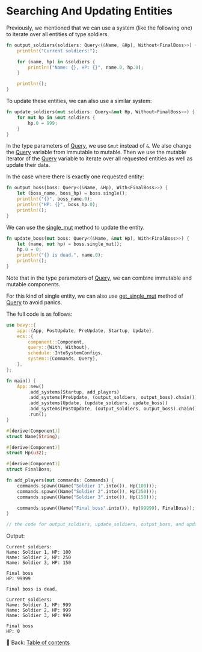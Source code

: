 # Searching And Updating Entities

Previously, we mentioned that we can use a system (like the following one) to iterate over all entities of type soldiers.

```rust
fn output_soldiers(soldiers: Query<(&Name, &Hp), Without<FinalBoss>>) {
    println!("Current soldiers:");

    for (name, hp) in &soldiers {
        println!("Name: {}, HP: {}", name.0, hp.0);
    }

    println!();
}
```

To update these entities, we can also use a similar system:

```rust
fn update_soldiers(mut soldiers: Query<&mut Hp, Without<FinalBoss>>) {
    for mut hp in &mut soldiers {
        hp.0 = 999;
    }
}
```

In the type parameters of [Query](https://docs.rs/bevy/latest/bevy/ecs/system/struct.Query.html), we use `&mut` instead of `&`.
We also change the [Query](https://docs.rs/bevy/latest/bevy/ecs/system/struct.Query.html) variable from immutable to mutable.
Then we use the mutable iterator of the [Query](https://docs.rs/bevy/latest/bevy/ecs/system/struct.Query.html) variable to iterate over all requested entities as well as update their data.

In the case where there is exactly one requested entity:

```rust
fn output_boss(boss: Query<(&Name, &Hp), With<FinalBoss>>) {
    let (boss_name, boss_hp) = boss.single();
    println!("{}", boss_name.0);
    println!("HP: {}", boss_hp.0);
    println!();
}
```

We can use the [single_mut](https://docs.rs/bevy/latest/bevy/ecs/system/struct.Query.html#method.single_mut) method to update the entity.

```rust
fn update_boss(mut boss: Query<(&Name, &mut Hp), With<FinalBoss>>) {
    let (name, mut hp) = boss.single_mut();
    hp.0 = 0;
    println!("{} is dead.", name.0);
    println!();
}
```

Note that in the type parameters of [Query](https://docs.rs/bevy/latest/bevy/ecs/system/struct.Query.html), we can combine immutable and mutable components.

For this kind of single entity, we can also use [get_single_mut](https://docs.rs/bevy/latest/bevy/ecs/system/struct.Query.html#method.get_single_mut) method of [Query](https://docs.rs/bevy/latest/bevy/ecs/system/struct.Query.html) to avoid panics.

The full code is as follows:

```rust
use bevy::{
    app::{App, PostUpdate, PreUpdate, Startup, Update},
    ecs::{
        component::Component,
        query::{With, Without},
        schedule::IntoSystemConfigs,
        system::{Commands, Query},
    },
};

fn main() {
    App::new()
        .add_systems(Startup, add_players)
        .add_systems(PreUpdate, (output_soldiers, output_boss).chain())
        .add_systems(Update, (update_soldiers, update_boss))
        .add_systems(PostUpdate, (output_soldiers, output_boss).chain())
        .run();
}

#[derive(Component)]
struct Name(String);

#[derive(Component)]
struct Hp(u32);

#[derive(Component)]
struct FinalBoss;

fn add_players(mut commands: Commands) {
    commands.spawn((Name("Soldier 1".into()), Hp(100)));
    commands.spawn((Name("Soldier 2".into()), Hp(250)));
    commands.spawn((Name("Soldier 3".into()), Hp(150)));

    commands.spawn((Name("Final boss".into()), Hp(99999), FinalBoss));
}

// the code for output_soldiers, update_soldiers, output_boss, and update_boss
```

Output:

```text
Current soldiers:
Name: Soldier 1, HP: 100
Name: Soldier 2, HP: 250
Name: Soldier 3, HP: 150

Final boss
HP: 99999

Final boss is dead.

Current soldiers:
Name: Soldier 1, HP: 999
Name: Soldier 2, HP: 999
Name: Soldier 3, HP: 999

Final boss
HP: 0

```

<!-- :arrow_right:  Next: -->

:blue_book: Back: [Table of contents](./../README.md)
